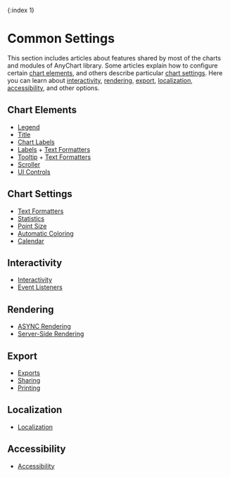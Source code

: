 {:index 1}
# Common Settings

This section includes articles about features shared by most of the charts and modules of AnyChart library. Some articles explain how to configure certain [chart elements](#chart_elements), and others  describe particular [chart settings](#chart_settings). Here you can learn about [interactivity](#interactivity), [rendering](#rendering), [export](#export), [localization](#localization), [accessibility](#accessibility), and other options.

## Chart Elements

* [Legend](Legend)
* [Title](Title)
* [Chart Labels](Chart_Labels)
* [Labels](Labels) + [Text Formatters](Text_Formatters)
* [Tooltip](Tooltip) + [Text Formatters](Text_Formatters)
* [Scroller](Scroller)
* [UI Controls](UI_Controls)

## Chart Settings

* [Text Formatters](Text_Formatters)
* [Statistics](Statistcs)
* [Point Size](Point_Size)
* [Automatic Coloring](Automatic_Coloring)
* [Calendar](Calendar)

## Interactivity

* [Interactivity](Interactivity)
* [Event Listeners](Event_Listeners)

## Rendering

* [ASYNC Rendering](ASYNC_Rendering)
* [Server-Side Rendering](Server-Side_Rendering)

## Export

* [Exports](Exports)
* [Sharing](Sharing)
* [Printing](Printing)

## Localization

* [Localization](Localization)

## Accessibility

* [Accessibility](Accessibility)